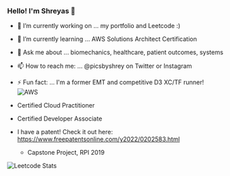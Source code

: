 <!-- nice to see you down here in RAW code land :)  -->
### Hello! I'm Shreyas 👋

- 🔭 I’m currently working on ... my portfolio and Leetcode :)
- 🌱 I’m currently learning ... AWS Solutions Architect Certification
- 💬 Ask me about ... biomechanics, healthcare, patient outcomes, systems
- 📫 How to reach me: ... @picsbyshrey on Twitter or Instagram
- ⚡ Fun fact: ... I'm a former EMT and competitive D3 XC/TF runner!
![AWS](https://img.shields.io/badge/AWS-%23FF9900.svg?style=for-the-badge&logo=amazon-aws&logoColor=white)
 - Certified Cloud Practitioner
 - Certified Developer Associate

- I have a patent! Check it out here: https://www.freepatentsonline.com/y2022/0202583.html
  - Capstone Project, RPI 2019

![Leetcode Stats](https://leetcard.jacoblin.cool/codesbyshrey?ext=heatmap)

